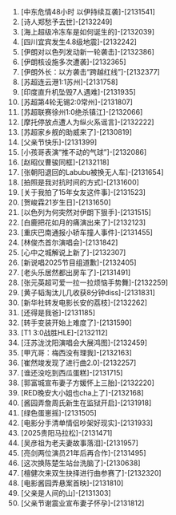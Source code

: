 
1. [中东危情48小时 以伊持续互袭]-[2131541]
1. [诗人郑愁予去世]-[2132249]
1. [海上超级冷冻车是如何诞生的]-[2132039]
1. [四川宜宾发生4.8级地震]-[2132242]
1. [伊朗对以色列发动新一轮袭击]-[2132386]
1. [伊朗核设施多次遭袭]-[2132365]
1. [伊朗外长：以方袭击“跨越红线”]-[2132377]
1. [苏超连云港1:1苏州]-[2131758]
1. [印度直升机坠毁7人遇难]-[2131935]
1. [苏超第4轮无锡2:0常州]-[2131807]
1. [苏超联赛徐州1:0绝杀镇江]-[2132066]
1. [摩托停放点遭人为纵火系谣言]-[2132222]
1. [苏超家乡舰的助威来了]-[2130819]
1. [父亲节快乐]-[2131399]
1. [小孩哥表演“推不动的气球”]-[2132086]
1. [赵昭仪曹骏同框]-[2132118]
1. [张朝阳退回的Labubu被换无人车]-[2131654]
1. [拍照是我对抗时间的方式]-[2131600]
1. [关于我拍了15年女友这件事]-[2131523]
1. [贺峻霖21岁生日]-[2131650]
1. [以色列为何突然对伊朗下狠手]-[2131515]
1. [白鹿把花如月的痛演出来了]-[2132123]
1. [重庆巴南通报小轿车撞人事件]-[2131455]
1. [林俊杰首尔演唱会]-[2131842]
1. [心中之城解说上新了]-[2132307]
1. [新说唱2025节目组道歉]-[2132405]
1. [老头乐居然都出房车了]-[2131491]
1. [张元英超可爱一拉一拉烦恼手势舞]-[2132259]
1. [黄子韬淘汰儿几收获8分钟diss]-[2131831]
1. [新华社转发电影长安的荔枝]-[2132262]
1. [还得是我爸]-[2131185]
1. [转手变装开始上难度了]-[2131590]
1. [T1 3:0战胜HLE]-[2132112]
1. [汪苏泷沈阳演唱会大展鸿图]-[2132459]
1. [甲亢哥：梅西没有理我]-[2132163]
1. [崔然竣发现了进行曲2.0]-[2132257]
1. [谁还没吃到西瓜蛋糕]-[2131715]
1. [郭富城宣布妻子方媛怀上三胎]-[2132220]
1. [RED晚安大小姐也cha上了]-[2132168]
1. [酱园弄詹周氏新生在监狱开启]-[2131918]
1. [绿色蛋崽摇]-[2131505]
1. [电影分手清单情侣吵架好现实]-[2131933]
1. [2025贵阳马拉松]-[2131471]
1. [吴彦祖为老夫妻故事落泪]-[2131957]
1. [亮剑两位演员21年后再合作]-[2131495]
1. [这次换陈楚生站台洗脑了]-[2130638]
1. [檀健次来双生抉择进行曲参赛了]-[2132320]
1. [电影酱园弄悬案首映]-[2131810]
1. [父亲是人间的山]-[2131303]
1. [父亲节谢震业宣布妻子怀孕]-[2131812]